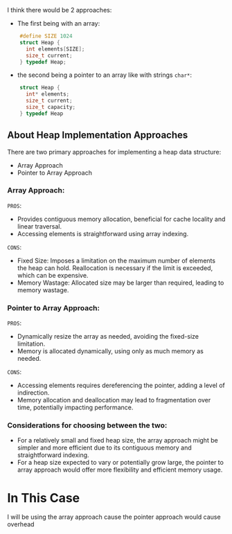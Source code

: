 I think there would be 2 approaches:

- The first being with an array:

```c
    #define SIZE 1024
    struct Heap {
      int elements[SIZE];
      size_t current;
    } typedef Heap;
```

- the second being a pointer to an array like with
  strings `char*`:

```c
    struct Heap {
      int* elements;
      size_t current;
      size_t capacity;
    } typedef Heap
```

## About Heap Implementation Approaches

There are two primary approaches for implementing a heap data structure:

- Array Approach
- Pointer to Array Approach

### Array Approach:

`PROS`:

- Provides contiguous memory allocation, beneficial for cache locality and linear traversal.
- Accessing elements is straightforward using array indexing.

`CONS`:

- Fixed Size: Imposes a limitation on the maximum number of elements the heap can hold. Reallocation is necessary if the limit is exceeded, which can be expensive.
- Memory Wastage: Allocated size may be larger than required, leading to memory wastage.

### Pointer to Array Approach:

`PROS`:

- Dynamically resize the array as needed, avoiding the fixed-size limitation.
- Memory is allocated dynamically, using only as much memory as needed.

`CONS`:

- Accessing elements requires dereferencing the pointer, adding a level of indirection.
- Memory allocation and deallocation may lead to fragmentation over time, potentially impacting performance.

### Considerations for choosing between the two:

- For a relatively small and fixed heap size, the array approach might be simpler and more efficient due to its contiguous memory and straightforward indexing.
- For a heap size expected to vary or potentially grow large, the pointer to array approach would offer more flexibility and efficient memory usage.

# In This Case

I will be using the array approach cause the pointer approach
would cause overhead
